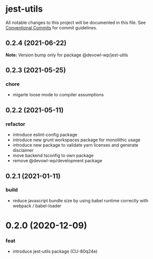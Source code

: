 # jest-utils

All notable changes to this project will be documented in this file.
See [Conventional Commits](https://conventionalcommits.org) for commit guidelines.

## 0.2.4 (2021-06-22)

**Note:** Version bump only for package @devowl-wp/jest-utils





## 0.2.3 (2021-05-25)


### chore

* migarte loose mode to compiler assumptions





## 0.2.2 (2021-05-11)


### refactor

* introduce eslint-config package
* introduce new grunt workspaces package for monolithic usage
* introduce new package to validate yarn licenses and generate disclaimer
* move backend tsconfig to own package
* remove @devowl-wp/development package





## 0.2.1 (2021-01-11)


### build

* reduce javascript bundle size by using babel runtime correctly with webpack / babel-loader





# 0.2.0 (2020-12-09)


### feat

* introduce jest-utils package (CU-80q24e)
